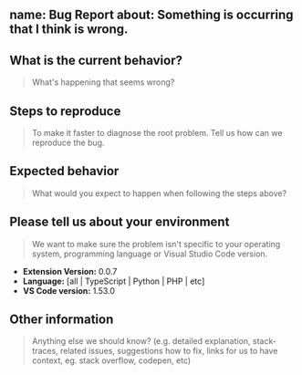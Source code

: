 name: Bug Report
about: Something is occurring that I think is wrong.
---

## What is the current behavior?

> What's happening that seems wrong?

## Steps to reproduce

> To make it faster to diagnose the root problem. Tell us how can we reproduce the bug.

## Expected behavior

> What would you expect to happen when following the steps above?

## Please tell us about your environment

> We want to make sure the problem isn't specific to your operating system, programming language or Visual Studio Code version.
  
  - **Extension Version:** 0.0.7
  - **Language:** [all | TypeScript | Python | PHP | etc]
  - **VS Code version:** 1.53.0


## Other information

> Anything else we should know? (e.g. detailed explanation, stack-traces, related issues, suggestions how to fix, links for us to have context, eg. stack overflow, codepen, etc)